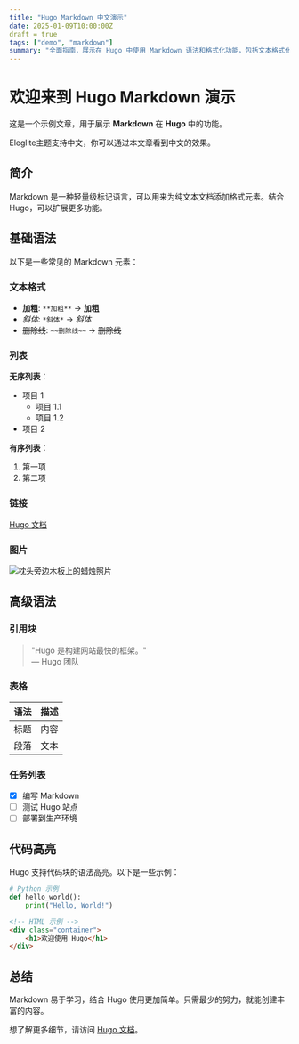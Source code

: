 ```yaml
---
title: "Hugo Markdown 中文演示"
date: 2025-01-09T10:00:00Z
draft = true
tags: ["demo", "markdown"]
summary: "全面指南，展示在 Hugo 中使用 Markdown 语法和格式化功能，包括文本格式化、列表、代码高亮等基础和高级功能。"
---
```


# 欢迎来到 Hugo Markdown 演示

这是一个示例文章，用于展示 **Markdown** 在 **Hugo** 中的功能。

Eleglite主题支持中文，你可以通过本文章看到中文的效果。

## 简介

Markdown 是一种轻量级标记语言，可以用来为纯文本文档添加格式元素。结合 Hugo，可以扩展更多功能。

## 基础语法

以下是一些常见的 Markdown 元素：

### 文本格式

- **加粗**: `**加粗**` → **加粗**
- *斜体*: `*斜体*` → *斜体*
- ~~删除线~~: `~~删除线~~` → ~~删除线~~

### 列表

**无序列表**：
  - 项目 1
    - 项目 1.1
    - 项目 1.2
  - 项目 2

**有序列表**：
  1. 第一项
  2. 第二项

### 链接

[Hugo 文档](https://gohugo.io)

### 图片

![枕头旁边木板上的蜡烛照片](https://images.unsplash.com/photo-1483095348487-53dbf97d8d5b?q=80&w=2670&auto=format&fit=crop&ixlib=rb-4.0.3&ixid=M3wxMjA3fDB8MHxwaG90by1wYWdlfHx8fGVufDB8fHx8fA%3D%3D)

## 高级语法

### 引用块

> "Hugo 是构建网站最快的框架。"  
> — Hugo 团队

### 表格

| 语法        | 描述       |
|-------------|-------------|
| 标题        | 内容       |
| 段落        | 文本       |

### 任务列表

- [x] 编写 Markdown
- [ ] 测试 Hugo 站点
- [ ] 部署到生产环境

## 代码高亮

Hugo 支持代码块的语法高亮。以下是一些示例：

```python
# Python 示例
def hello_world():
    print("Hello, World!")
```

```html
<!-- HTML 示例 -->
<div class="container">
    <h1>欢迎使用 Hugo</h1>
</div>
```

## 总结

Markdown 易于学习，结合 Hugo 使用更加简单。只需最少的努力，就能创建丰富的内容。

想了解更多细节，请访问 [Hugo 文档](https://gohugo.io)。
